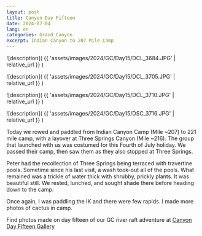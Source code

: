 ```yaml
---
layout: post
title: Canyon Day Fifteen
date: 2024-07-04
lang: en
categories: Grand_Canyon
excerpt: Indian Canyon to 207 Mile Camp
---
```


![description](
  {{ 'assets/images/2024/GC/Day15/DCL_3684.JPG' | relative_url }}
)

![description](
  {{ 'assets/images/2024/GC/Day15/DCL_3705.JPG' | relative_url }}
)

![description](
  {{ 'assets/images/2024/GC/Day15/DCL_3710.JPG' | relative_url }}
)

![description](
  {{ 'assets/images/2024/GC/Day15/DSC_3716.JPG' | relative_url }}
)

Today we rowed and paddled from Indian Canyon Camp (Mile ~207) to 221 mile
camp, with a layover at Three Springs Canyon (Mile ~216). The group that
launched with us was costumed for this Fourth of July holiday. We passed their
camp, then saw them as they also stopped at Three Springs.

Peter had the recollection of Three Springs being terraced with travertine
pools. Sometime since his last visit, a wash took-out all of the pools.
What remained was a trickle of water thick with shrubby, prickly plants.
It was beautiful still. We rested, lunched, and sought shade there before
heading down to the camp.

Once again, I was paddling the IK and there were few rapids. I made more
photos of cactus in camp.

Find photos made on day fifteen of our GC river raft adventure at [Canyon Day
Fifteen Gallery]( https://wbreeze.com/photo/gallery/20240620GC/Day15/index.html)

